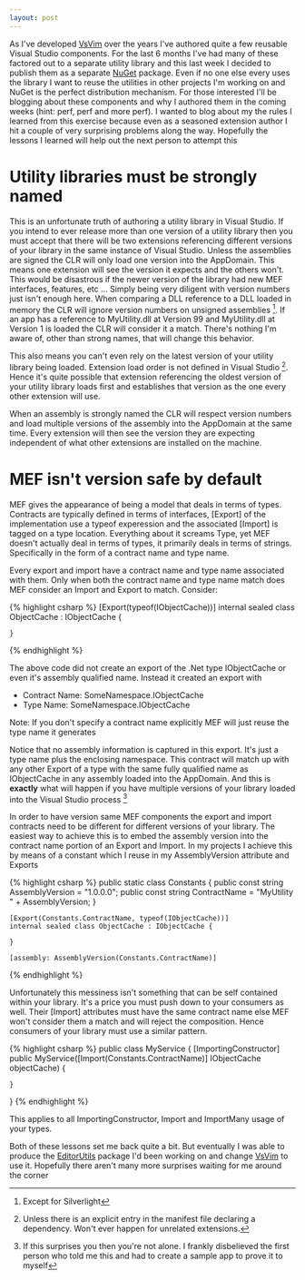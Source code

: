 ```yaml
---
layout: post
---
```

As I've developed [VsVim](https://github.com/jaredpar/VsVim/) over the years I've authored quite a few reusable Visual Studio components.  For the last 6 months I've had many of these factored out to a separate utility library and this last week I decided to publish them as a separate [NuGet](http://nuget.org/) package.  Even if no one else every uses the library I want to reuse the utilities in other projects I'm working on and NuGet is the perfect distribution mechanism.  For those interested I'll be blogging about these components and why I authored them in the coming weeks (hint: perf, perf and more perf).  I wanted to blog about my the rules I learned from this exercise because even as a seasoned extension author I hit a couple of very surprising problems along the way.  Hopefully the lessons I learned will help out the next person to attempt this 

# Utility libraries must be strongly named

This is an unfortunate truth of authoring a utility library in Visual Studio.  If you intend to ever release more than one version of a utility library then you must accept that there will be two extensions referencing different versions of your library in the same instance of Visual Studio.  Unless the assemblies are signed the CLR will only load one version into the AppDomain.  This means one extension will see the version it expects and the others won't.  This would be disastrous if the newer version of the library had new MEF interfaces, features, etc ... Simply being very diligent with version numbers just isn't enough here.  When comparing a DLL reference to a DLL loaded in memory the CLR will ignore version numbers on unsigned assemblies [^1].  If an app has a reference to MyUtility.dll at Version 99 and MyUtility.dll at Version 1 is loaded the CLR will consider it a match.  There's nothing I'm aware of, other than strong names, that will change this behavior.  

This also means you can't even rely on the latest version of your utility library being loaded.  Extension load order is not defined in Visual Studio [^2].   Hence it's quite possible that extension referencing the oldest version of your utility library loads first and establishes that version as the one every other extension will use.

When an assembly is strongly named the CLR will respect version numbers and load multiple versions of the assembly into the AppDomain at the same time.  Every extension will then see the version they are expecting independent of what other extensions are installed on the machine.  

# MEF isn't version safe by default

MEF gives the appearance of being a model that deals in terms of types.  Contracts are typically defined in terms of interfaces, [Export] of the implementation use a typeof experession and the associated [Import] is tagged on a type location.  Everything about it screams Type, yet MEF doesn't actually deal in terms of types, it primarily deals in terms of strings.  Specifically in the form of a contract name and type name.

Every export and import have a contract name and type name associated with them.  Only when both the contract name and type name match does MEF consider an Import and Export to match.  Consider:

{% highlight csharp %}
    [Export(typeof(IObjectCache))]
    internal sealed class ObjectCache : IObjectCache {
    
    }
{% endhighlight %}

The above code did not create an export of the .Net type IObjectCache or even it's assembly qualified name.  Instead it created an export with

  * Contract Name: SomeNamespace.IObjectCache
  * Type Name: SomeNamespace.IObjectCache

Note: If you don't specify a contract name explicitly MEF will just reuse the type name it generates

Notice that no assembly information is captured in this export.  It's just a type name plus the enclosing namespace.  This contract will match up with any other Export of a type with the same fully qualified name as IObjectCache in any assembly loaded into the AppDomain.  And this is **exactly** what will happen if you have multiple versions of your library loaded into the Visual Studio process [^3]

In order to have version same MEF components the export and import contracts need to be different for different versions of your library.  The easiest way to achieve this is to embed the assembly version into the contract name portion of an Export and Import.  In my projects I achieve this by means of a constant which I reuse in my AssemblyVersion attribute and Exports

{% highlight csharp %}
    public static class Constants {
        public const string AssemblyVersion = "1.0.0.0";
        public const string ContractName = "MyUtility " + AssemblyVersion;
    }

    [Export(Constants.ContractName, typeof(IObjectCache))]
    internal sealed class ObjectCache : IObjectCache {

    }

    [assembly: AssemblyVersion(Constants.ContractName)]
{% endhighlight %}

Unfortunately this messiness isn't something that can be self contained within your library.  It's a price you must push down to your consumers as well.  Their [Import] attributes must have the same contract name else MEF won't consider them a match and will reject the composition.  Hence consumers of your library must use a similar pattern.
    
{% highlight csharp %}
public class MyService {
    [ImportingConstructor]
    public MyService([Import(Constants.ContractName)] IObjectCache objectCache)
    {

    }
}
{% endhighlight %}


This applies to all ImportingConstructor, Import and ImportMany usage of your types.

Both of these lessons set me back quite a bit.  But eventually I was able to produce the [EditorUtils](https://nuget.org/packages/EditorUtils) package I'd been working on and change [VsVim](https://github.com/jaredpar/VsVim/tree/nuget) to use it.  Hopefully there aren't many more surprises waiting for me around the corner 

[^1]: Except for Silverlight

[^2]: Unless there is an explicit entry in the manifest file declaring a
dependency. Won't ever happen for unrelated extensions.

[^3]: If this surprises you then you're not alone. I frankly disbelieved the
first person who told me this and had to create a sample app to prove it to
myself

